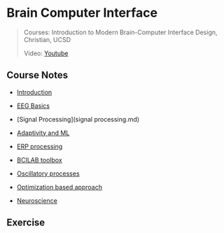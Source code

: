 # Brain Computer Interface

> Courses:  Introduction to Modern Brain-Computer Interface Design, Christian, UCSD 
>
> Video: [Youtube]( https://www.youtube.com/playlist?list=PLbbCsk7MUIGcO_lZMbyymWU2UezVHNaMq )

## Course Notes

- [Introduction](./intro.md)

- [EEG Basics](./eeg.md)

- [Signal Processing](signal processing.md)

- [Adaptivity and ML](ml.md)

- [ERP processing](erp.md)

- [BCILAB toolbox](toolbox.md)

- [Oscillatory processes](osc.md)

- [Optimization based approach](opt.md)
- [Neuroscience](neurosci.md)

## Exercise

